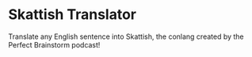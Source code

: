 # Skattish Translator

Translate any English sentence into Skattish, the conlang created by the Perfect Brainstorm podcast!
